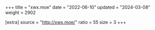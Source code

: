 +++
title = "xwx.moe"
date = "2022-06-10"
updated = "2024-03-08"
weight = 2902

[extra]
source = "http://xwx.moe/"
ratio = 55
size = 3
+++

